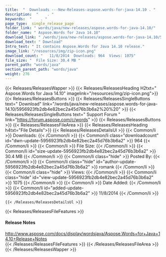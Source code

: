 ```yaml
---
title:  "  Downloads ---New-Releases-aspose.words-for-java-14.10 . " 
description:  "    . " 
keywords:  "    . " 
page_type:  single_release_page
folder_link: " words/java/new-releases/aspose.words-for-java-14.10/"
folder_name: " Aspose.Words for Java 14.10"
download_link: " /words/java/new-releases/aspose.words-for-java-14.10/5956923fb2db4e82bec2a45d76b3b6a2"
download_text: " Download"
Intro_text: " It contains Aspose.Words for Java 14.10 release."
image_link: "/resources/img/zip-icon.png"
download_count: "   11/8/2014  Downloads: 964  Views: 1075"
file_size: "  File Size: 30.4 MB "
parent_path: "words/java"
section_parent_path: "words/java"
weight: 276
---
```


{{< Releases/ReleasesWapper >}}
  {{< Releases/ReleasesHeading H2txt=" Aspose.Words for Java 14.10" imagelink="/resources/img/zip-icon.png">}}
  {{< Releases/ReleasesButtons >}}
    {{< Releases/ReleasesSingleButtons text=" Download" link="/words/java/new-releases/aspose.words-for-java-14.10/5956923fb2db4e82bec2a45d76b3b6a2%20%20" >}}
    {{< Releases/ReleasesSingleButtons text=" Support Forum " link="https://forum.aspose.com/c/words" >}}
  {{< Releases/ReleasesButtons >}}
  {{< Releases/ReleasesFileArea >}}
    {{< Releases/ReleasesHeading h4txt="File Details">}}
    {{< Releases/ReleasesDetailsUl >}}
            {{< Common/li  >}} Downloads: {{< /Common/li >}} 
      {{< Common/li class="downloadcount" id="dwn-update-5956923fb2db4e82bec2a45d76b3b6a2" >}} 964 {{< /Common/li >}} 
      {{< Common/li  >}} File Size: {{< /Common/li >}} 
      {{< Common/li id="size-update-5956923fb2db4e82bec2a45d76b3b6a2" >}} 30.4 MB {{< /Common/li >}} 
      {{< Common/li  class="hide" >}} Posted By: {{< /Common/li >}} 
      {{< Common/li class="hide" id="author-update-5956923fb2db4e82bec2a45d76b3b6a2" >}} romank {{< /Common/li >}} 
      {{< Common/li class="hide"  >}} Views: {{< /Common/li >}} 
      {{< Common/li class="hide" id="view-update-5956923fb2db4e82bec2a45d76b3b6a2" >}} 1075 {{< /Common/li >}} 
      {{< Common/li  >}} Date Added: {{< /Common/li >}} 
      {{< Common/li id="added-update-5956923fb2db4e82bec2a45d76b3b6a2" >}} 11/8/2014 {{< /Common/li >}} 

    {{< /Releases/ReleasesDetailsUl >}}

  {{< Releases/ReleasesFileFeatures >}}
      <h4>Release Notes</h4><div><a href="http://www.aspose.com/docs/display/wordsjava/Aspose.Words+for+Java+14.10+Release+Notes">http://www.aspose.com/docs/display/wordsjava/Aspose.Words+for+Java+14.10+Release+Notes</a></div>
  {{< /Releases/ReleasesFileFeatures >}}
 {{< /Releases/ReleasesFileArea >}}
{{< /Releases/ReleasesWapper >}}


